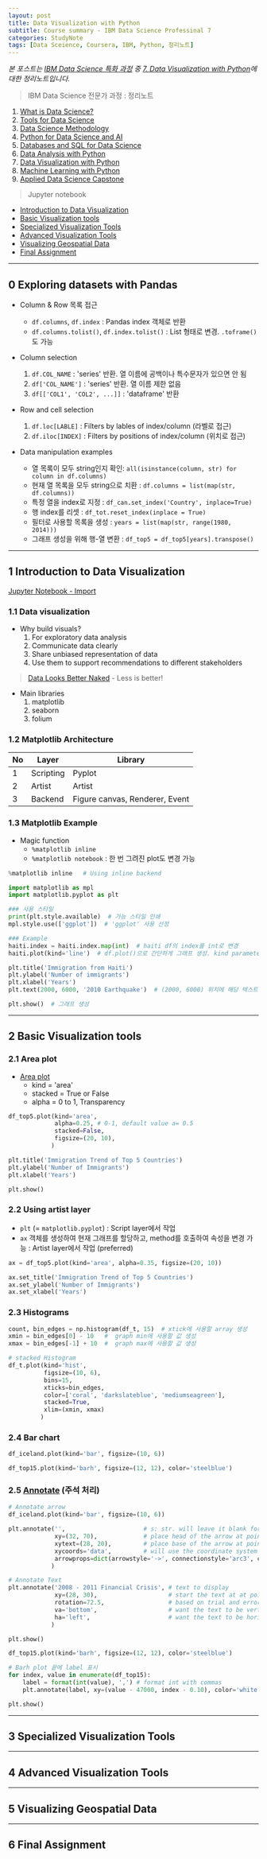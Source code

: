```yaml
---
layout: post
title: Data Visualization with Python
subtitle: Course summary - IBM Data Science Professinal 7
categories: StudyNote
tags: [Data Sceience, Coursera, IBM, Python, 정리노트]
---
```


*본 포스트는 [IBM Data Science 특화 과정][coursera-ibm-ds] 중 [7. Data Visualization with Python][coursera-ibm-ds-7]에 대한 정리노트입니다.*

> IBM Data Science 전문가 과정 : 정리노트
  1. [What is Data Science?][ibm1]
  1. [Tools for Data Science][ibm2]
  1. [Data Science Methodology][ibm3]
  1. [Python for Data Science and AI][ibm4]
  1. [Databases and SQL for Data Science][ibm5]
  1. [Data Analysis with Python][ibm6]
  1. [Data Visualization with Python][ibm7]
  1. [Machine Learning with Python][ibm8]
  1. [Applied Data Science Capstone][ibm9]

> Jupyter notebook
  * [Introduction to Data Visualization][ipynb-7-1]
  * [Basic Visualization tools][ipynb-7-2]
  * [Specialized Visualization Tools][ipynb-7-3]
  * [Advanced Visualization Tools][ipynb-7-4]
  * [Visualizing Geospatial Data][ipynb-7-5]
  * [Final Assignment][ipynb-7-6]

***

## 0 Exploring datasets with Pandas

* Column & Row 목록 접근
  * `df.columns`, `df.index` : Pandas index 객체로 반환
  * `df.columns.tolist()`, `df.index.tolist()` : List 형태로 변경. `.toframe()`도 가능

* Column selection
  1. `df.COL_NAME` : 'series' 반환. 열 이름에 공백이나 특수문자가 있으면 안 됨
  1. `df['COL_NAME']` : 'series' 반환. 열 이름 제한 없음
  1. `df[['COL1', 'COL2', ...]]` : 'dataframe' 반환

* Row and cell selection
  1. `df.loc[LABLE]` : Filters by lables of index/column (라벨로 접근)
  1. `df.iloc[INDEX]` : Filters by positions of index/column (위치로 접근)

* Data manipulation examples
  * 열 목록이 모두 string인지 확인: `all(isinstance(column, str) for column in df.columns)`
  * 현재 열 목록을 모두 string으로 치환 : `df.columns = list(map(str, df.columns))`
  * 특정 열을 index로 지정 : `df_can.set_index('Country', inplace=True)`
  * 행 index를 리셋 : `df_tot.reset_index(inplace = True)`
  * 필터로 사용할 목록을 생성 : `years = list(map(str, range(1980, 2014)))`
  * 그래프 생성을 위해 행-열 변환 : `df_top5 = df_top5[years].transpose()`

***

## 1 Introduction to Data Visualization

[Jupyter Notebook - Import][ipynb-7-1]

### 1.1 Data visualization

* Why build visuals?
  1. For exploratory data analysis
  1. Communicate data clearly
  1. Share unbiased representation of data
  1. Use them to support recommendations to different stakeholders

> [Data Looks Better Naked](https://www.darkhorseanalytics.com/blog/salvaging-the-pie) - Less is better!

* Main libraries
  1. matplotlib
  1. seaborn
  1. folium

### 1.2 Matplotlib Architecture

| No | Layer     | Library   |
| -- | --------- | --------- |
| 1  | Scripting | Pyplot    |
| 2  | Artist    | Artist    |
| 3  | Backend   | Figure canvas, Renderer, Event |

### 1.3 Matplotlib Example

* Magic function
  * `%matplotlib inline`
  * `%matplotlib notebook` : 한 번 그려진 plot도 변경 가능

~~~Python
%matplotlib inline   # Using inline backend

import matplotlib as mpl
import matplotlib.pyplot as plt

### 사용 스타일
print(plt.style.available)  # 가능 스타일 인쇄
mpl.style.use(['ggplot'])  # 'ggplot' 사용 선정
~~~

~~~Python
### Example
haiti.index = haiti.index.map(int)  # haiti df의 index를 int로 변경
haiti.plot(kind='line')  # df.plot()으로 간단하게 그래프 생성. kind parameter로 그래프 종류 선정

plt.title('Immigration from Haiti')
plt.ylabel('Number of immigrants')
plt.xlabel('Years')
plt.text(2000, 6000, '2010 Earthquake')  # (2000, 6000) 위치에 해당 텍스트 삽입

plt.show()  # 그래프 생성
~~~

***

## 2 Basic Visualization tools

### 2.1 Area plot

* [Area plot](https://pandas.pydata.org/pandas-docs/stable/reference/api/pandas.DataFrame.plot.area.html)
  * kind = 'area'
  * stacked = True or False
  * alpha = 0 to 1, Transparency

~~~Python
df_top5.plot(kind='area',
             alpha=0.25, # 0-1, default value a= 0.5
             stacked=False,
             figsize=(20, 10),
            )

plt.title('Immigration Trend of Top 5 Countries')
plt.ylabel('Number of Immigrants')
plt.xlabel('Years')

plt.show()
~~~

### 2.2 Using artist layer

* `plt` (= `matplotlib.pyplot`) : Script layer에서 작업
* `ax` 객체를 생성하여 현재 그래프를 할당하고, method를 호출하여 속성을 변경 가능 : Artist layer에서 작업 (preferred)

~~~Python
ax = df_top5.plot(kind='area', alpha=0.35, figsize=(20, 10))

ax.set_title('Immigration Trend of Top 5 Countries')
ax.set_ylabel('Number of Immigrants')
ax.set_xlabel('Years')
~~~

### 2.3 Histograms

~~~Python
count, bin_edges = np.histogram(df_t, 15)  # xtick에 사용할 array 생성
xmin = bin_edges[0] - 10   #  graph min에 사용할 값 생성
xmax = bin_edges[-1] + 10  #  graph max에 사용할 값 생성

# stacked Histogram
df_t.plot(kind='hist',
          figsize=(10, 6),
          bins=15,
          xticks=bin_edges,
          color=['coral', 'darkslateblue', 'mediumseagreen'],
          stacked=True,
          xlim=(xmin, xmax)
         )
~~~

### 2.4 Bar chart

~~~Python
df_iceland.plot(kind='bar', figsize=(10, 6))
~~~

~~~Python
df_top15.plot(kind='barh', figsize=(12, 12), color='steelblue')
~~~

### 2.5 [Annotate](https://matplotlib.org/3.3.2/api/_as_gen/matplotlib.pyplot.annotate.html) (주석 처리)

~~~Python
# Annotate arrow
df_iceland.plot(kind='bar', figsize=(10, 6))

plt.annotate('',                      # s: str. will leave it blank for no text
             xy=(32, 70),             # place head of the arrow at point (year 2012 , pop 70)
             xytext=(28, 20),         # place base of the arrow at point (year 2008 , pop 20)
             xycoords='data',         # will use the coordinate system of the object being annotated
             arrowprops=dict(arrowstyle='->', connectionstyle='arc3', color='blue', lw=2)
            )

# Annotate Text
plt.annotate('2008 - 2011 Financial Crisis', # text to display
             xy=(28, 30),                    # start the text at at point (year 2008 , pop 30)
             rotation=72.5,                  # based on trial and error to match the arrow
             va='bottom',                    # want the text to be vertically 'bottom' aligned
             ha='left',                      # want the text to be horizontally 'left' algned.
            )

plt.show()
~~~

~~~Python
df_top15.plot(kind='barh', figsize=(12, 12), color='steelblue')

# Barh plot 끝에 label 표시
for index, value in enumerate(df_top15):
    label = format(int(value), ',') # format int with commas    
    plt.annotate(label, xy=(value - 47000, index - 0.10), color='white')

plt.show()
~~~

***

## 3 Specialized Visualization Tools


***

## 4 Advanced Visualization Tools


***

## 5 Visualizing Geospatial Data


***

## 6 Final Assignment

[coursera-ibm-ds]: https://www.coursera.org/professional-certificates/ibm-data-science
[coursera-ibm-ds-7]: https://www.coursera.org/learn/python-for-data-visualization/home/welcome

[ibm1]: https://jamescbjeon.github.io/studynote/2020/09/29/ibm1-what-is-data-science.html
[ibm2]: https://jamescbjeon.github.io/studynote/2020/10/05/ibm2-tools-for-data-science.html
[ibm3]: https://jamescbjeon.github.io/studynote/2020/10/12/ibm3-data-science-methodology.html
[ibm4]: https://jamescbjeon.github.io/studynote/2020/10/19/ibm4-python-for-ds-n-ai.html
[ibm5]: https://jamescbjeon.github.io/studynote/2020/10/26/ibm5-databases-n-sql-for-data-science.html
[ibm6]: https://jamescbjeon.github.io/studynote/2020/11/03/ibm6-data-analysis-with-python.html
[ibm7]: https://jamescbjeon.github.io/studynote/2020/11/07/ibm7-data-visualization-with-python.html
[ibm8]: https://jamescbjeon.github.io/studynote/2020/11/10/ibm8-machine-learning-with-python.html
[ibm9]: https://jamescbjeon.github.io/studynote/2020/11/17/ibm9-applied-data-science-capstone.html

[ipynb-7-1]: https://github.com/jamescbjeon/ibmDS/blob/master/7/DV0101EN-1-1-1-Introduction-to-Matplotlib-and-Line-Plots.ipynb
[ipynb-7-2]: https://github.com/jamescbjeon/ibmDS/blob/master/7/DV0101EN-2-2-1-Area-Plots-Histograms-and-Bar-Charts-py-v2.0.ipynb
[ipynb-7-3]: https://github.com/jamescbjeon/ibmDS/blob/master/7/DV0101EN-2-3-1-Pie-Charts-Box-Plots-Scatter-Plots-and-Bubble-Plots-py-v2.0.ipynb
[ipynb-7-4]: https://github.com/jamescbjeon/ibmDS/blob/master/7/DV0101EN-3-4-1-Waffle-Charts-Word-Clouds-and-Regression-Plots-py-v2.0.ipynb
[ipynb-7-5]: https://github.com/jamescbjeon/ibmDS/blob/master/7/DV0101EN-3-5-1-Generating-Maps-in-Python-py-v2.0.ipynb
[ipynb-7-6]: https://github.com/jamescbjeon/ibmDS/blob/master/7/.ipynb
